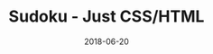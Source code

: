 ---
title: 'Sudoku - Just CSS/HTML'
description: 'Complete a sudoku puzzle without Javascript or server-side interaction.'
gametype: 'simple'
gameid: 73
date: 2018-06-20
tags: []
draft: false
type: 'games'
num19: [{'idx':1,'arr1':[1,2,3,4,5,6,7,8,9],'arr2':[1,2,3,4,5,6,7,8,9]},{'idx':2,'arr1':[1,2,3,4,5,6,7,8,9],'arr2':[1,2,3,4,5,6,7,8,9]},{'idx':3,'arr1':[1,2,3,4,5,6,7,8,9],'arr2':[1,2,3,4,5,6,7,8,9]},{'idx':4,'arr1':[1,2,3,4,5,6,7,8,9],'arr2':[1,2,3,4,5,6,7,8,9]},{'idx':5,'arr1':[1,2,3,4,5,6,7,8,9],'arr2':[1,2,3,4,5,6,7,8,9]},{'idx':6,'arr1':[1,2,3,4,5,6,7,8,9],'arr2':[1,2,3,4,5,6,7,8,9]},{'idx':7,'arr1':[1,2,3,4,5,6,7,8,9],'arr2':[1,2,3,4,5,6,7,8,9]},{'idx':8,'arr1':[1,2,3,4,5,6,7,8,9],'arr2':[1,2,3,4,5,6,7,8,9]},{'idx':9,'arr1':[1,2,3,4,5,6,7,8,9],'arr2':[1,2,3,4,5,6,7,8,9]}]
puzzle: [[0, 0, 9, 0, 0, 0, 0, 0, 0], [0, 0, 4, 5, 2, 1, 8, 0, 0], [0, 7, 0, 0, 0, 0, 0, 6, 4], [0, 3, 0, 6, 4, 7, 0, 5, 0], [0, 9, 0, 2, 0, 8, 0, 3, 0], [0, 8, 0, 9, 1, 3, 0, 4, 0], [7, 4, 0, 0, 0, 0, 0, 9, 0], [0, 0, 2, 1, 3, 4, 6, 0, 0], [0, 0, 0, 0, 0, 0, 4, 0, 0]]
layout: 'sudokucssstatic'
---